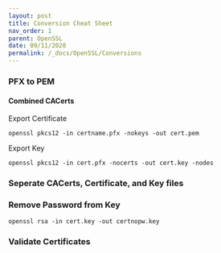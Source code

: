 ```yaml
---
layout: post
title: Conversion Cheat Sheet
nav_order: 1
parent: OpenSSL
date: 09/11/2020
permalink: /_docs/OpenSSL/Conversions
---
```

### PFX to PEM

#### Combined CACerts

  Export Certificate
  ```
  openssl pkcs12 -in certname.pfx -nokeys -out cert.pem
  ```
  Export Key
  ```
  openssl pkcs12 -in cert.pfx -nocerts -out cert.key -nodes
  ```
  
### Seperate CACerts, Certificate, and Key files

### Remove Password from Key

```
openssl rsa -in cert.key -out certnopw.key 
```

### Validate Certificates
